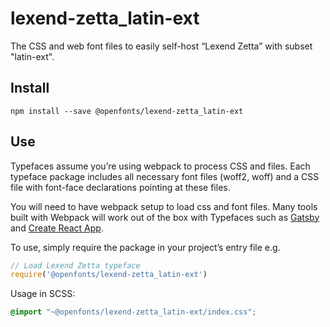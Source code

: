 
# lexend-zetta_latin-ext

The CSS and web font files to easily self-host “Lexend Zetta” with subset "latin-ext".

## Install

`npm install --save @openfonts/lexend-zetta_latin-ext`

## Use

Typefaces assume you’re using webpack to process CSS and files. Each typeface
package includes all necessary font files (woff2, woff) and a CSS file with
font-face declarations pointing at these files.

You will need to have webpack setup to load css and font files. Many tools built
with Webpack will work out of the box with Typefaces such as [Gatsby](https://github.com/gatsbyjs/gatsby)
and [Create React App](https://github.com/facebookincubator/create-react-app).

To use, simply require the package in your project’s entry file e.g.

```javascript
// Load Lexend Zetta typeface
require('@openfonts/lexend-zetta_latin-ext')
```

Usage in SCSS:
```scss
@import "~@openfonts/lexend-zetta_latin-ext/index.css";
```
